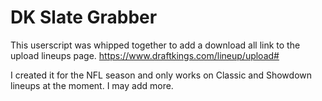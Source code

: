 # DK Slate Grabber
This userscript was whipped together to add a download all link to the upload lineups page. https://www.draftkings.com/lineup/upload#

I created it for the NFL season and only works on Classic and Showdown lineups at the moment. I may add more. 




